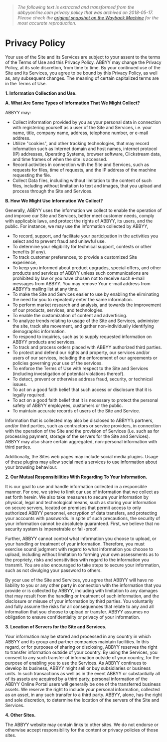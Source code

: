 > *The following text is extracted and transformed from the abbyyonline.com privacy policy that was archived on 2018-05-17. Please check the [original snapshot on the Wayback Machine](https://web.archive.org/web/20180517142223id_/http%3A//www.abbyyonline.com/en/Help/Privacy/main) for the most accurate reproduction.*

# Privacy Policy

Your use of the Site and its Services are subject to your assent to the terms of the Terms of Use and this Privacy Policy. ABBYY may change the Privacy Policy, at its sole discretion, from time to time. By your continued use of the Site and its Services, you agree to be bound by this Privacy Policy, as well as, any subsequent changes. The meaning of certain capitalized terms are in the Terms of Use. 

**1\. Information Collection and Use.**

**A. What Are Some Types of Information That We Might Collect?**

ABBYY may: 

  * Collect information provided by you as your personal data in connection with registering yourself as a user of the Site and Services, i.e. your name, title, company name, address, telephone number, or e-mail address. 
  * Utilize "cookies", and other tracking technologies, that may record information such as Internet domain and host names, internet protocol (IP) addresses, Operating Systems, browser software, Clickstream data, and time frames of when the site is accessed. 
  * Record activities in connection with the Site and Services, such as requests for files, time of requests, and the IP address of the machine requesting the file. 
  * Collect Data files, including without limitation to the content of such files, including without limitation to text and images, that you upload and process through the Site and Services. 



**B. How We Might Use Information We Collect?**

Generally, ABBYY uses the information we collect to enable the operation of and improve our Site and Services, better meet customer needs, comply with applicable laws, and protect the rights of ABBYY, its users, and the public. For instance, we may use the information collected by ABBYY,

  * To record, support, and facilitate your participation in the activities you select and to prevent fraud and unlawful use. 
  * To determine your eligibility for technical support, contests or other benefits (if any). 
  * To track customer preferences, to provide a customized Site experience, 
  * To keep you informed about product upgrades, special offers, and other products and services of ABBYY unless such communications are prohibited by law or you have chosen not to receive such e-mail messages from ABBYY. You may remove Your e-mail address from ABBYY’s mailing list at any time.
  * To make the Site and Services easier to use by enabling the eliminating the need for you to repeatedly enter the same information.
  * To perform market research and analysis, and towards the improvement of our products, services, and technologies.
  * To enable the customization of content and advertising. 
  * To analyze trends relating to usage of the Site and Services, administer the site, track site movement, and gather non-individually identifying demographic information.
  * To respond to inquiries, such as to supply requested information on ABBYY products and services. 
  * To track and process orders placed with ABBYY authorized third parties. 
  * To protect and defend our rights and property, our services and/or users of our services, including the enforcement of our agreements or policies governing your use of the services.
  * To enforce the Terms of Use with respect to the Site and Services (including investigation of potential violations thereof).
  * To detect, prevent or otherwise address fraud, security, or technical issues.
  * To act on a good faith belief that such access or disclosure that it is legally required. 
  * To act on a good faith belief that it is necessary to protect the personal safety of ABBYY employees, customers or the public. 
  * To maintain accurate records of users of the Site and Service.



Information that is collected may also be disclosed to ABBYY’s partners, and/or third parties, such as contractors or service providers, in connection with the operation of the Site and the provision of Services (i.e. such as for processing payment, storage of the servers for the Site and Services). ABBYY may also share certain aggregated, non-personal information with third parties.

Additionally, the Sites web pages may include social media plugins. Usage of these plugins may allow social media services to use information about your browsing behaviour.

**2\. Our Mutual Responsibilities With Regarding To Your Information.**

It is our goal to use and handle information collected in a responsible manner. For one, we strive to limit our use of information that we collect as set forth herein. We also take measures to secure your information by physical, legal and technological means, such as storing your information on secure servers, located on premises that permit access to only authorized ABBYY personnel, encryption of data transfers, and protecting your accounts with passwords. In spite of such precautions, the security of your information cannot be absolutely guaranteed. First, we believe that no security system is impenetrable or fail-proof. 

Further, ABBYY cannot control what information you choose to upload, or your handling or treatment of your information. Therefore, you must exercise sound judgment with regard to what information you choose to upload, including without limitation to forming your own assessments as to the propriety, risks and sensitivities with regard to the information you transmit. You are also encouraged to take steps to secure your information, such as not divulging your password to others. 

By your use of the Site and Services, you agree that ABBYY will have no liability to you or any other party in connection with the information that you provide or is collected by ABBYY, including with limitation to any damages that may result from the handling or treatment of such information, and the disclosure or misuse of your information by third parties. You voluntarily and fully assume the risks for all consequences that relate to any and all information that you choose to upload or transfer. ABBYY assumes no obligation to ensure confidentiality or privacy of your information.

**3\. Location of Servers for the Site and Services.**

Your information may be stored and processed in any country in which ABBYY and its group and partner companies maintain facilities. In this regard, or for purposes of sharing or disclosing, ABBYY reserves the right to transfer information outside of your country. By using the Services, you consent to any such transfer of information outside of your country, for the purpose of enabling you to use the Services. As ABBYY continues to develop its business, ABBYY might sell or buy subsidiaries or business units. In such transactions as well as in the event ABBYY or substantially all of its assets are acquired by a third party, personal information of the ABBYY Online Portal users will generally be one of the transferred business assets. We reserve the right to include your personal information, collected as an asset, in any such transfer to a third party. ABBYY, alone, has the right and sole discretion, to determine the location of the servers of the Site and Services.

**4\. Other Sites.**

The ABBYY website may contain links to other sites. We do not endorse or otherwise accept responsibility for the content or privacy policies of those sites.
